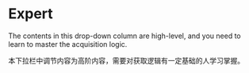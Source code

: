 <!-- DropDown2.md --- 
;; 
;; Description: 
;; Author: Hongyi Wu(吴鸿毅)
;; Email: wuhongyi@qq.com 
;; Created: 日 10月  7 09:19:47 2018 (+0800)
;; Last-Updated: 六 10月 20 19:39:23 2018 (+0800)
;;           By: Hongyi Wu(吴鸿毅)
;;     Update #: 2
;; URL: http://wuhongyi.cn -->

# Expert 

The contents in this drop-down column are high-level, and you need to learn to master the acquisition logic.

本下拉栏中调节内容为高阶内容，需要对获取逻辑有一定基础的人学习掌握。


<!-- DropDown2.md ends here -->

